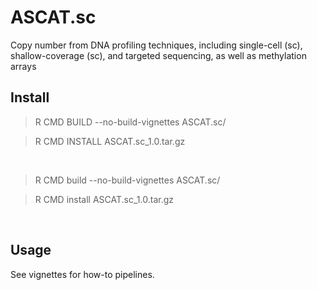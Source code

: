 # ASCAT.sc
Copy number from DNA profiling techniques, including single-cell (sc),
shallow-coverage (sc), and targeted sequencing, as well as methylation arrays


## Install

> R CMD BUILD --no-build-vignettes ASCAT.sc/ 

> R CMD INSTALL ASCAT.sc_1.0.tar.gz 
<br>

> R CMD build --no-build-vignettes ASCAT.sc/ 

> R CMD install ASCAT.sc_1.0.tar.gz 
<br>


## Usage

See vignettes for how-to pipelines.
